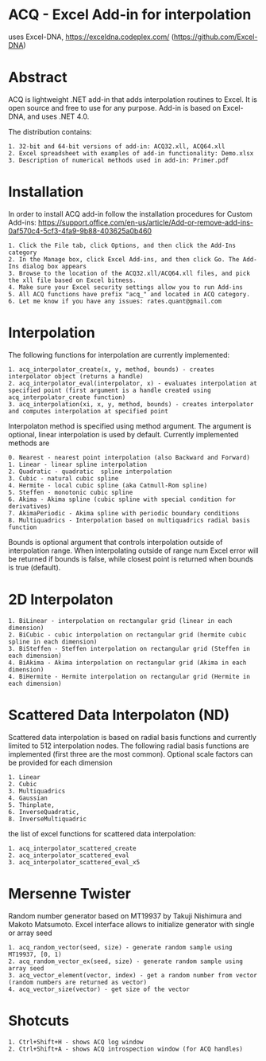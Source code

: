 # ACQ - Excel Add-in for interpolation
uses Excel-DNA, https://exceldna.codeplex.com/ (https://github.com/Excel-DNA)

# Abstract 
ACQ is lightweight .NET add-in that adds interpolation routines to Excel. It is open source and free to use for any purpose. Add-in is based on Excel-DNA, and uses .NET 4.0. 

The distribution contains: 

	1. 32-bit and 64-bit versions of add-in: ACQ32.xll, ACQ64.xll
	2. Excel spreadsheet with examples of add-in functionality: Demo.xlsx
	3. Description of numerical methods used in add-in: Primer.pdf 
	

# Installation
In order to install ACQ add-in follow the installation procedures for Custom Add-ins:
https://support.office.com/en-us/article/Add-or-remove-add-ins-0af570c4-5cf3-4fa9-9b88-403625a0b460

	1. Click the File tab, click Options, and then click the Add-Ins category 
	2. In the Manage box, click Excel Add-ins, and then click Go. The Add-Ins dialog box appears
	3. Browse to the location of the ACQ32.xll/ACQ64.xll files, and pick the xll file based on Excel bitness.
	4. Make sure your Excel security settings allow you to run Add-ins 
	5. All ACQ functions have prefix "acq_" and located in ACQ category.
	6. Let me know if you have any issues: rates.quant@gmail.com
    
# Interpolation
The following functions for interpolation are currently implemented:

	1. acq_interpolator_create(x, y, method, bounds) - creates interpolator object (returns a handle)
	2. acq_interpolator_eval(interpolator, x) - evaluates interpolation at specified point (first argument is a handle created using acq_interpolator_create function)
	3. acq_interpolation(xi, x, y, method, bounds) - creates interpolator and computes interpolation at specified point
	
Interpolaton method is specified using method argument. The argument is optional, linear interpolation is used by default. Currently implemented methods are

	0. Nearest - nearest point interpolation (also Backward and Forward)
	1. Linear - linear spline interpolation
	2. Quadratic - quadratic  spline interpolation	
	3. Cubic - natural cubic spline
	4. Hermite - local cubic spline (aka Catmull-Rom spline)
	5. Steffen - monotonic cubic spline
	6. Akima - Akima spline (cubic spline with special condition for derivatives)
	7. AkimaPeriodic - Akima spline with periodic boundary conditions
	8. Multiquadrics - Interpolation based on multiquadrics radial basis function 

Bounds is optional argument that controls interpolation outside of interpolation range. When interpolating outside of range num Excel error will be returned if bounds is false, while closest point is returned when bounds is true (default).  

# 2D Interpolaton
	1. BiLinear - interpolation on rectangular grid (linear in each dimension)
	2. BiCubic - cubic interpolation on rectangular grid (hermite cubic spline in each dimension)
	3. BiSteffen - Steffen interpolation on rectangular grid (Steffen in each dimension)
	4. BiAkima - Akima interpolation on rectangular grid (Akima in each dimension)
	4. BiHermite - Hermite interpolation on rectangular grid (Hermite in each dimension)
	
	
# Scattered Data Interpolaton (ND)
Scattered data interpolation is based on radial basis functions and currently limited to 512 interpolation nodes. The following radial basis functions are implemented (first three are the most common). Optional scale factors can be provided for each dimension

	1. Linear
	2. Cubic
	3. Multiquadrics
	4. Gaussian
	5. Thinplate,
	6. InverseQuadratic,
	8. InverseMultiquadric

the list of excel functions for scattered data interpolation:

	1. acq_interpolator_scattered_create
	2. acq_interpolator_scattered_eval
	3. acq_interpolator_scattered_eval_x5

# Mersenne Twister
Random number generator based on MT19937 by Takuji Nishimura and Makoto Matsumoto. 
Excel interface allows to initialize generator with single or array seed

	1. acq_random_vector(seed, size) - generate random sample using MT19937, [0, 1) 
	2. acq_random_vector_ex(seed, size) - generate random sample using array seed
	3. acq_vector_element(vector, index) - get a random number from vector (random numbers are returned as vector)
	4. acq_vector_size(vector) - get size of the vector 
	
	
# Shotcuts
	1. Ctrl+Shift+H - shows ACQ log window
	2. Ctrl+Shift+A - shows ACQ introspection window (for ACQ handles)
	
